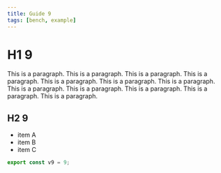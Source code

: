 ```yaml
---
title: Guide 9
tags: [bench, example]
---
```


# H1 9

This is a paragraph. This is a paragraph. This is a paragraph. This is a paragraph. This is a paragraph. This is a paragraph. This is a paragraph. This is a paragraph. This is a paragraph. This is a paragraph. This is a paragraph. This is a paragraph. 

## H2 9

- item A
- item B
- item C

```ts
export const v9 = 9;
```